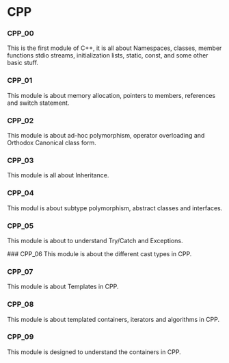 # CPP

### CPP_00
This is the first module of C++, it is all about Namespaces, classes, member functions stdio streams, initialization lists, static, const, and some other basic stuff.

### CPP_01
This module is about memory allocation, pointers to members, references and switch statement.

### CPP_02
This module is about ad-hoc polymorphism, operator overloading and Orthodox Canonical class form.

### CPP_03
This module is all about Inheritance.

### CPP_04
This modul is about subtype polymorphism, abstract classes and interfaces.

### CPP_05
This module is about to understand Try/Catch and Exceptions.

### CPP_06
This module is about the different cast types in CPP.

### CPP_07
This module is about Templates in CPP.

### CPP_08
This module is about templated containers, iterators and algorithms in CPP.

### CPP_09
This module is designed to understand the containers in CPP.